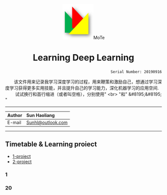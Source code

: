 <div align="center">
<img src="https://github.com/Sun365/Try-20190916/blob/master/logo.jpg" width="100" alt="LOGO"/>MoTe



# Learning Deep Learning

</div>

<div align="right">
  
`Serial Number: 20190916`

</div>

&#8195;&#8195;该文件用来记录我学习深度学习的过程，用来鞭策和激励自己，想通过学习深度学习获得更多实用技能，并且提升自己的学习能力，深化机器学习的应用空间.
<br>&#8195;&#8195;
试试换行和首行缩进（或者叫空格），分别使用\" \<br> \"和\" \&#8195;\&#8195; \"

***

  
|Author|Sun Haoliang|
|:---|:---|
|E-mail|Sunhl@outlook.com|

***


## Timetable & Learning proiect
* [1-proiect](#1)
* [2-project](#2)

### 1




### 20

